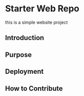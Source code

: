 # Starter Web Repo

this is a simple website project
## Introduction

## Purpose

## Deployment

## How to Contribute
